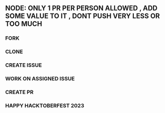 ## NODE: ONLY 1 PR PER PERSON ALLOWED , ADD SOME VALUE TO IT , DONT PUSH VERY LESS OR TOO MUCH 
### FORK
### CLONE
### CREATE ISSUE
### WORK ON ASSIGNED ISSUE 
### CREATE PR 
### HAPPY HACKTOBERFEST 2023
